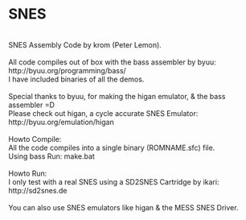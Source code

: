 SNES
====
<br />
SNES Assembly Code by krom (Peter Lemon).<br />
<br />
All code compiles out of box with the bass assembler by byuu:<br />
http://byuu.org/programming/bass/<br />
I have included binaries of all the demos.<br />
<br />
Special thanks to byuu, for making the higan emulator, & the bass assembler =D<br />
Please check out higan, a cycle accurate SNES Emulator:<br />
http://byuu.org/emulation/higan<br />
<br />
Howto Compile:<br />
All the code compiles into a single binary (ROMNAME.sfc) file.<br />
Using bass Run: make.bat<br />
<br />
Howto Run:<br />
I only test with a real SNES using a SD2SNES Cartridge by ikari:<br />
http://sd2snes.de<br />
<br />
You can also use SNES emulators like higan & the MESS SNES Driver.
